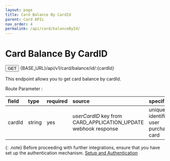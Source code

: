 ```yaml
---
layout: page
title: Card Balance By CardId
parent: Card APIs
nav_order: 4
permalink: /api/card/balanceById/
---
```


# Card Balance By CardID

<button type="button" name="button" class="btn btn-purple fs-1">GET</button>
{BASE_URL}/api/v1/card/balance/id/:{cardId}

This endpoint allows you to get card balance by cardId.

Route Parameter :

| field  | type      | required  | source                                                          | specifications                              |
|:-------|:----------|:----------|:----------------------------------------------------------------|:--------------------------------------------|
| cardId | string    | yes       | *userCardID* key from CARD_APPLICATION_UPDATE webhook response  | unique identifier for a user purchased card |

{: .note}
Before proceeding with further integrations, ensure that you have set up the authentication mechanism. [Setup and Authentication](/dtps.github.io/setup)
